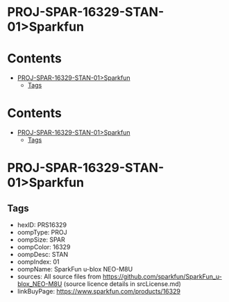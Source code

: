 
PROJ-SPAR-16329-STAN-01>Sparkfun
================================

Contents
========

* [PROJ-SPAR-16329-STAN-01>Sparkfun](#proj-spar-16329-stan-01sparkfun)
	* [Tags](#tags)

Contents
========

* [PROJ-SPAR-16329-STAN-01>Sparkfun](#proj-spar-16329-stan-01sparkfun)
	* [Tags](#tags)

# PROJ-SPAR-16329-STAN-01>Sparkfun

## Tags

- hexID: PRS16329
- oompType: PROJ
- oompSize: SPAR
- oompColor: 16329
- oompDesc: STAN
- oompIndex: 01
- oompName: SparkFun u-blox NEO-M8U
- sources: All source files from https://github.com/sparkfun/SparkFun_u-blox_NEO-M8U (source licence details in srcLicense.md)
- linkBuyPage: https://www.sparkfun.com/products/16329
